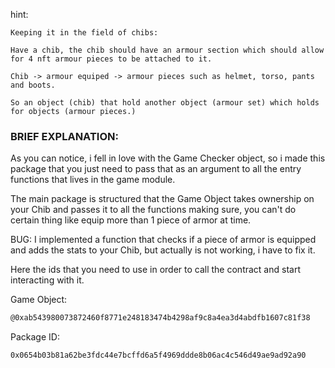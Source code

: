 hint:

```
Keeping it in the field of chibs: 

Have a chib, the chib should have an armour section which should allow for 4 nft armour pieces to be attached to it. 

Chib -> armour equiped -> armour pieces such as helmet, torso, pants and boots. 

So an object (chib) that hold another object (armour set) which holds for objects (armour pieces.)
```

### BRIEF EXPLANATION:

As you can notice, i fell in love with the Game Checker object, so i made this package that you just need to pass that as an argument to all the entry functions that lives in the game module.

The main package is structured that the Game Object takes ownership on your Chib and passes it to all the functions making sure, you can't do certain thing like equip more than 1 piece of armor at time.

BUG: I implemented a function that checks if a piece of armor is equipped and adds the stats to your Chib, but actually is not working, i have to fix it.

Here the ids that you need to use in order to call the contract and start interacting with it.


Game Object:
```bash
@0xab543980073872460f8771e248183474b4298af9c8a4ea3d4abdfb1607c81f38
```

Package ID:
```bash
0x0654b03b81a62be3fdc44e7bcffd6a5f4969ddde8b06ac4c546d49ae9ad92a90
```
